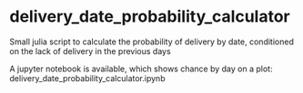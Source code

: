 # delivery_date_probability_calculator
Small julia script to calculate the probability of delivery by date, conditioned on the lack of delivery in the previous days

A jupyter notebook is available, which shows chance by day on a plot: delivery_date_probability_calculator.ipynb
